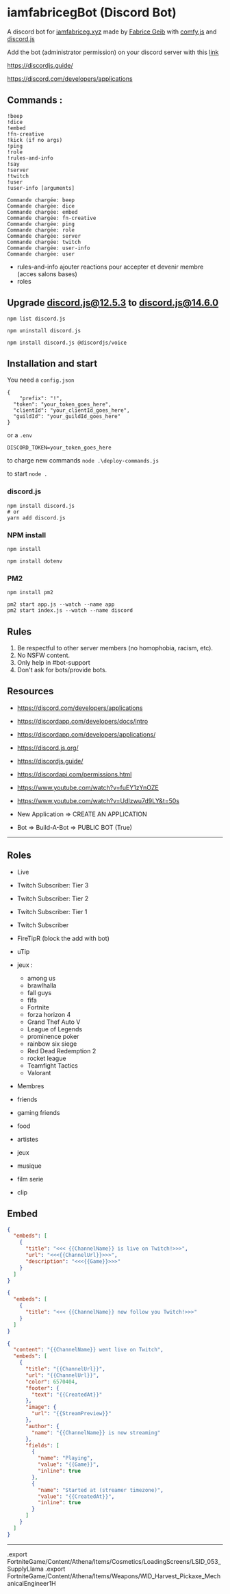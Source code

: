 # iamfabricegBot (Discord Bot)

A discord bot for [iamfabriceg.xyz](https://iamfabriceg.xyz) made by [Fabrice Geib](https://fabricegeib.com) with [comfy.js](https://github.com/instafluff/ComfyJS) and [discord.js](https://discord.js.org/#/)

Add the bot (administrator permission) on your discord server with this [link](https://discord.com/api/oauth2/authorize?client_id=580073418968530973&permissions=8&scope=bot)

https://discordjs.guide/

https://discord.com/developers/applications

## Commands :

```
!beep
!dice
!embed
!fn-creative
!kick (if no args)
!ping
!role
!rules-and-info
!say
!server
!twitch
!user
!user-info [arguments]
```

```
Commande chargée: beep
Commande chargée: dice
Commande chargée: embed
Commande chargée: fn-creative
Commande chargée: ping
Commande chargée: role
Commande chargée: server
Commande chargée: twitch
Commande chargée: user-info
Commande chargée: user
```

- rules-and-info ajouter reactions pour accepter et devenir membre (acces salons bases)
- roles

## Upgrade discord.js@12.5.3 to discord.js@14.6.0

```
npm list discord.js

npm uninstall discord.js

npm install discord.js @discordjs/voice
```

## Installation and start

You need a `config.json`

```
{
	"prefix": "!",
  "token": "your_token_goes_here",
  "clientId": "your_clientId_goes_here",
  "guildId": "your_guildId_goes_here"
}
```

or a `.env`

```
DISCORD_TOKEN=your_token_goes_here
```

to charge new commands `node .\deploy-commands.js`

to start `node .`

### discord.js

```
npm install discord.js
# or
yarn add discord.js
```

### NPM install

```
npm install

npm install dotenv
```

### PM2

```
npm install pm2

pm2 start app.js --watch --name app
pm2 start index.js --watch --name discord
```

## Rules

1. Be respectful to other server members (no homophobia, racism, etc).
2. No NSFW content.
3. Only help in #bot-support
4. Don't ask for bots/provide bots.

## Resources

- https://discord.com/developers/applications
- https://discordapp.com/developers/docs/intro
- https://discordapp.com/developers/applications/

- https://discord.js.org/
- https://discordjs.guide/
- https://discordapi.com/permissions.html
- https://www.youtube.com/watch?v=fuEY1zYnOZE
- https://www.youtube.com/watch?v=UdIzwu7d9LY&t=50s

- New Application => CREATE AN APPLICATION
- Bot => Build-A-Bot => PUBLIC BOT (True)

<!-- https://skidip.team -->

---

## Roles

- Live

- Twitch Subscriber: Tier 3
- Twitch Subscriber: Tier 2
- Twitch Subscriber: Tier 1
- Twitch Subscriber

- FireTipR (block the add with bot)
- uTip

- jeux :

  - among us
  - brawlhalla
  - fall guys
  - fifa
  - Fortnite
  - forza horizon 4
  - Grand Thef Auto V
  - League of Legends
  - prominence poker
  - rainbow six siege
  - Red Dead Redemption 2
  - rocket league
  - Teamfight Tactics
  - Valorant

- Membres
- friends
- gaming friends

- food
- artistes
- jeux
- musique
- film serie

- clip

## Embed

```json
{
  "embeds": [
    {
      "title": "<<< {{ChannelName}} is live on Twitch!>>>",
      "url": "<<<{{ChannelUrl}}>>>",
      "description": "<<<{{Game}}>>>"
    }
  ]
}
```

```json
{
  "embeds": [
    {
      "title": "<<< {{ChannelName}} now follow you Twitch!>>>"
    }
  ]
}
```

```json
{
  "content": "{{ChannelName}} went live on Twitch",
  "embeds": [
    {
      "title": "{{ChannelUrl}}",
      "url": "{{ChannelUrl}}",
      "color": 6570404,
      "footer": {
        "text": "{{CreatedAt}}"
      },
      "image": {
        "url": "{{StreamPreview}}"
      },
      "author": {
        "name": "{{ChannelName}} is now streaming"
      },
      "fields": [
        {
          "name": "Playing",
          "value": "{{Game}}",
          "inline": true
        },
        {
          "name": "Started at (streamer timezone)",
          "value": "{{CreatedAt}}",
          "inline": true
        }
      ]
    }
  ]
}
```

---

.export FortniteGame/Content/Athena/Items/Cosmetics/LoadingScreens/LSID_053_SupplyLlama
.export FortniteGame/Content/Athena/Items/Weapons/WID_Harvest_Pickaxe_MechanicalEngineer1H
